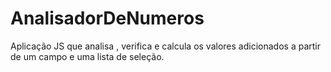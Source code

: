 # AnalisadorDeNumeros
Aplicação JS que analisa , verifica e calcula os valores adicionados a partir de um campo e uma lista de seleção.
